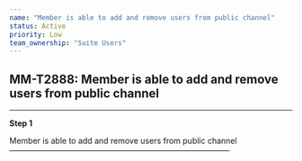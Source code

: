 ```yaml
---
name: "Member is able to add and remove users from public channel"
status: Active
priority: Low
team_ownership: "Suite Users"
---
```


## MM-T2888: Member is able to add and remove users from public channel

---

**Step 1**

Member is able to add and remove users from public channel\
————————————————————————————
